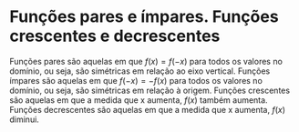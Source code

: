 # Funções pares e ímpares. Funções crescentes e decrescentes

Funções pares são aquelas em que $f(x) = f(-x)$ para todos os valores no domínio, ou seja, são simétricas em relação ao eixo vertical.
Funções ímpares são aquelas em que $f(-x) = -f(x)$ para todos os valores no domínio, ou seja, são simétricas em relação à origem.
Funções crescentes são aquelas em que a medida que x aumenta, $f(x)$ também aumenta.
Funções decrescentes são aquelas em que a medida que x aumenta, $f(x)$ diminui.